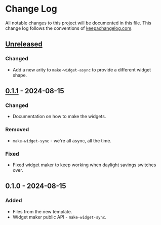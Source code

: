 # Change Log
All notable changes to this project will be documented in this file. This change log follows the conventions of [keepachangelog.com](http://keepachangelog.com/).

## [Unreleased]
### Changed
- Add a new arity to `make-widget-async` to provide a different widget shape.

## [0.1.1] - 2024-08-15
### Changed
- Documentation on how to make the widgets.

### Removed
- `make-widget-sync` - we're all async, all the time.

### Fixed
- Fixed widget maker to keep working when daylight savings switches over.

## 0.1.0 - 2024-08-15
### Added
- Files from the new template.
- Widget maker public API - `make-widget-sync`.

[Unreleased]: https://sourcehost.site/your-name/web-api/compare/0.1.1...HEAD
[0.1.1]: https://sourcehost.site/your-name/web-api/compare/0.1.0...0.1.1
